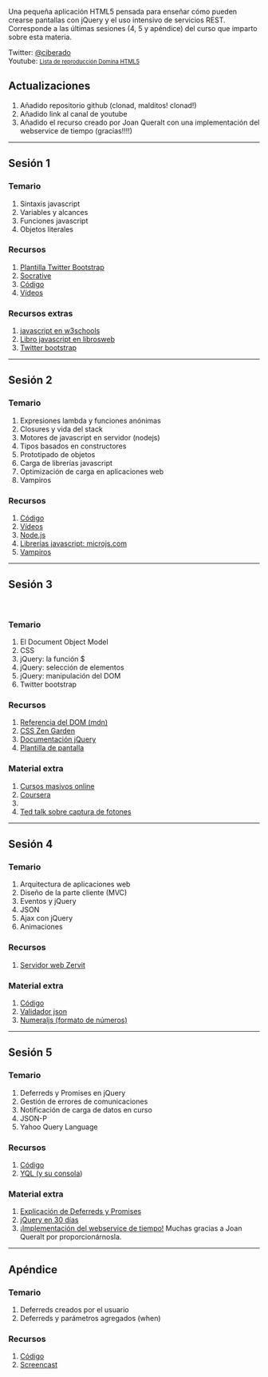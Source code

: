 Una pequeña aplicación HTML5 pensada para enseñar cómo pueden crearse pantallas con jQuery y el uso intensivo de servicios REST. 
Corresponde a las últimas sesiones (4, 5 y apéndice) del curso que imparto sobre esta materia.


<p>Twitter: <a href="http://www.twitter.com/ciberado">@ciberado</a><br/>
Youtube: <a href="http://www.youtube.com/playlist?list=PLeHi8rVLGcYa3-BnFD-h1bvw1H73pImyo" style="font-size: 80%">Lista de reproducción Domina HTML5</a>
</p>
<p>
</p>
<h2>Actualizaciones</h2>
<p>
</p>
<ol>
     <li>Añadido repositorio github (clonad, malditos! clonad!)</li>
     <li>Añadido link al canal de youtube</li>
     <li>Añadido el recurso creado por Joan Queralt con una implementación del webservice de tiempo (gracias!!!!)</li>
</ol>
<hr />
<h2>Sesión 1</h2>
<p>
</p>
<h3>Temario</h3>
<ol>
     <li>Sintaxis javascript</li>
     <li>Variables y alcances</li>
     <li>Funciones javascript</li>
     <li>Objetos literales</li>
</ol>
<h3>Recursos</h3>
<ol>
     <li><a href="http://tiny.cc/pue_btd">Plantilla Twitter Bootstrap</a></li>
     <li><a href="http://www.socrative.com/">Socrative</a></li>
     <li><a href="https://dl.dropboxusercontent.com/u/398750/cursojquery.zip">Código</a></li>
     <li><a href="http://www.youtube.com/playlist?list=PLeHi8rVLGcYa3-BnFD-h1bvw1H73pImyo">Vídeos</a></li>
</ol>
<h3>Recursos extras</h3>
<ol>
     <li><a href="http://www.w3schools.com/js/" target="_blank">javascript en w3schools</a></li>
     <li><a href="http://www.librosweb.es/javascript/" target="_blank">Libro javascript en librosweb</a>&nbsp;</li>
     <li><a href="http://twitter.github.io/bootstrap/">Twitter bootstrap</a></li>
</ol>
<hr />
<h2>Sesión 2</h2>
<p>
</p>
<h3>Temario</h3>
<ol>
     <li>Expresiones lambda y funciones anónimas</li>
     <li>Closures y vida del stack</li>
     <li>Motores de javascript en servidor (nodejs)</li>
     <li>Tipos basados en constructores</li>
     <li>Prototipado de objetos</li>
     <li>Carga de librerías javascript</li>
     <li>Optimización de carga en aplicaciones web</li>
     <li>Vampiros</li>
</ol>
<h3>Recursos</h3>
<ol>
     <li><a href="https://dl.dropboxusercontent.com/u/398750/cursojquery.zip">Código</a></li>
     <li><a href="http://www.youtube.com/playlist?list=PLeHi8rVLGcYa3-BnFD-h1bvw1H73pImyo">Vídeos</a></li>
     <li><a href="http://nodejs.org/">Node.js</a></li>
     <li><a href="http://microjs.com">Librerías javascript: microjs.com</a></li>
     <li><a href="http://blogs.publico.es/ciencias/general/1449/los-vampiros-de-fibonacci/">Vampiros</a></li>
</ol>
<hr />
<h2>Sesión 3</h2>
<p>&nbsp;</p>
<h3>Temario</h3>
<ol>
     <li>El Document Object Model</li>
     <li>CSS</li>
     <li>jQuery: la función $</li>
     <li>jQuery: selección de elementos</li>
     <li>jQuery: manipulación del DOM</li>
     <li>Twitter bootstrap</li>
</ol>
<h3>Recursos</h3>
<ol>
     <li><a href="https://developer.mozilla.org/es/docs/DOM">Referencia del DOM (mdn)</a></li>
     <li><a href="http://www.csszengarden.com/">CSS Zen Garden</a></li>
     <li><a href="http://api.jquery.com/">Documentación jQuery</a></li>
     <li><a href="http://tiny.cc/pue_btd">Plantilla de pantalla</a></li>
</ol>
<h3>Material extra</h3>
<ol>
     <li><a href="http://es.wikipedia.org/wiki/MOOC">Cursos masivos online</a></li>
     <li><a href="https://www.coursera.org/">Coursera</a></li>
     <li><a href=""></a><br />
     </li>
     <li><a href="http://www.ted.com/talks/ramesh_raskar_a_camera_that_takes_one_trillion_frames_per_second.html">Ted talk sobre captura de fotones</a></li>
</ol>
<hr />
<h2>Sesión 4</h2>
<p>
</p>
<h3>Temario</h3>
<ol>
     <li>Arquitectura de aplicaciones web</li>
     <li>Diseño de la parte cliente (MVC)</li>
     <li>Eventos y jQuery</li>
     <li>JSON</li>
     <li>Ajax con jQuery</li>
     <li>Animaciones</li>
</ol>
<h3>Recursos</h3>
<ol>
     <li><a href="http://zervit.sourceforge.net/">Servidor web Zervit</a></li>
</ol>
<h3>Material extra</h3>
<ol>
     <li><a href="https://dl.dropboxusercontent.com/u/398750/cursojquery_s4.zip">Código</a></li>
     <li><a href="http://jsonlint.com/">Validador json</a></li>
     <li><a href="http://numeraljs.com/">Numeraljs (formato de números)</a></li>
</ol>
<hr />
<h2>Sesión 5</h2>
<p>
</p>
<h3>Temario</h3>
<ol>
     <li>Deferreds y Promises en jQuery</li>
     <li>Gestión de errores de comunicaciones</li>
     <li>Notificación de carga de datos en curso</li>
     <li>JSON-P</li>
     <li>Yahoo Query Language</li>
</ol>
<h3>Recursos</h3>
<ol>
     <li><a href="https://dl.dropboxusercontent.com/u/398750/cursojquery_s5.zip">Código</a></li>
     <li><a href="http://developer.yahoo.com/yql/">YQL (y su </a><a href="http://developer.yahoo.com/yql/console/">consola</a>)</li>
</ol>
<h3>Material extra</h3>
<ol>
     <li><a href="http://joseoncode.com/2013/05/23/promises-a-plus/">Explicación de Deferreds y Promises</a></li>
     <li><a href="https://tutsplus.com/course/30-days-to-learn-jquery/">jQuery en 30 días</a></li>
     <li><a href="http://json-time.appspot.com/time.json">¡Implementación del webservice de tiempo!</a> Muchas gracias a Joan Queralt por proporcionárnosla.</li>
</ol>
<hr />
<h2>Apéndice</h2>
<p>
</p>
<h3>Temario</h3>
<ol>
     <li>Deferreds creados por el usuario</li>
     <li>Deferreds y parámetros agregados (when)</li>
</ol>
<h3>Recursos</h3>
<ol>
     <li><a href="https://dl.dropboxusercontent.com/u/398750/cursojquery_sa.zip">Código</a></li>
     <li><a href="http://www.youtube.com/watch?v=WGRlWN8Uo1U">Screencast</a></li>
</ol>
